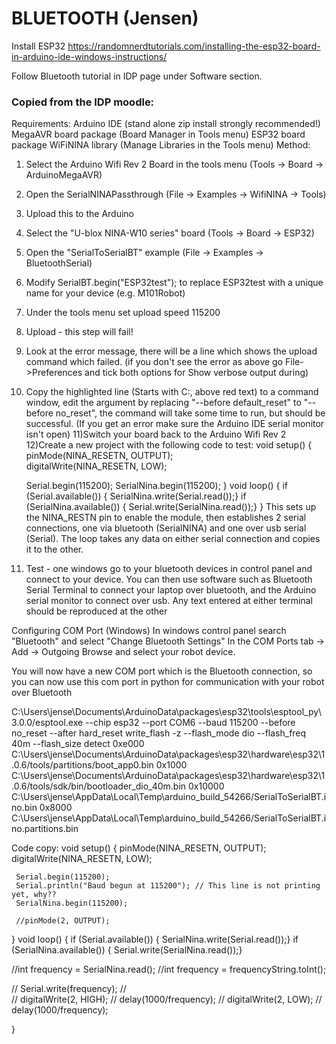 # BLUETOOTH (Jensen)

Install ESP32
https://randomnerdtutorials.com/installing-the-esp32-board-in-arduino-ide-windows-instructions/

Follow Bluetooth tutorial in IDP page under Software section.

### Copied from the IDP moodle:

Requirements:
Arduino IDE (stand alone zip install strongly recommended!)
MegaAVR board package (Board Manager in Tools menu)
ESP32 board package
WiFiNINA library (Manage Libraries in the Tools menu)
Method:
1) Select the Arduino Wifi Rev 2 Board in the tools menu (Tools -> Board -> ArduinoMegaAVR)
2) Open the SerialNINAPassthrough (File -> Examples -> WifiNINA -> Tools)
3) Upload this to the Arduino
4) Select the "U-blox NINA-W10 series" board (Tools -> Board -> ESP32)
5) Open the "SerialToSerialBT" example (File -> Examples -> BluetoothSerial)
6) Modify
SerialBT.begin("ESP32test");
to replace ESP32test with a unique name for your device (e.g. M101Robot)
7) Under the tools menu set upload speed 115200
8) Upload - this step will fail!
9) Look at the error message, there will be a line which shows the upload command which failed.
(if you don't see the error as above go File->Preferences and tick both options for Show verbose output during)
10) Copy the highlighted line (Starts with C:, above red text) to a command window, edit the argument by replacing "--before default_reset" to  "--before no_reset", the command will take some time to run, but should be successful. (If you get an error make sure the Arduino IDE serial monitor isn't open)
11)Switch your board back to the Arduino Wifi Rev 2
12)Create a new project with the following code to test:
void setup() {
     pinMode(NINA_RESETN, OUTPUT);         
     digitalWrite(NINA_RESETN, LOW);

     Serial.begin(115200);
     SerialNina.begin(115200);
}
void loop() {
  if (Serial.available()) {
  SerialNina.write(Serial.read());}
  if (SerialNina.available()) {
  Serial.write(SerialNina.read());}
}
This sets up the NINA_RESTN pin to enable the module, then establishes 2 serial connections, one via bluetooth (SerialNINA) and one over usb serial (Serial). The loop takes any data on either serial connection and copies it to the other.

13) Test - one windows go to your bluetooth devices in control panel and connect to your device. You can then use software such as Bluetooth Serial Terminal to connect your laptop over bluetooth, and the Arduino serial monitor to connect over usb. Any text entered at either terminal should be reproduced at the other



Configuring COM Port (Windows)
In windows control panel search "Bluetooth" and select "Change Bluetooth Settings"
In the COM Ports tab -> Add -> Outgoing Browse and select your robot device.

You will now have a new COM port which is the Bluetooth connection, so you can now use this com port in python for communication with your robot over Bluetooth


C:\Users\jense\Documents\ArduinoData\packages\esp32\tools\esptool_py\3.0.0/esptool.exe --chip esp32 --port COM6 --baud 115200 --before no_reset --after hard_reset write_flash -z --flash_mode dio --flash_freq 40m --flash_size detect 0xe000 C:\Users\jense\Documents\ArduinoData\packages\esp32\hardware\esp32\1.0.6/tools/partitions/boot_app0.bin 0x1000 C:\Users\jense\Documents\ArduinoData\packages\esp32\hardware\esp32\1.0.6/tools/sdk/bin/bootloader_dio_40m.bin 0x10000 C:\Users\jense\AppData\Local\Temp\arduino_build_54266/SerialToSerialBT.ino.bin 0x8000 C:\Users\jense\AppData\Local\Temp\arduino_build_54266/SerialToSerialBT.ino.partitions.bin


Code copy:
void setup() {
     pinMode(NINA_RESETN, OUTPUT);         
     digitalWrite(NINA_RESETN, LOW);

     Serial.begin(115200);
     Serial.println("Baud begun at 115200"); // This line is not printing yet, why??
     SerialNina.begin(115200);

     //pinMode(2, OUTPUT);
}
void loop() {
  if (Serial.available()) {
  SerialNina.write(Serial.read());}
  if (SerialNina.available()) {
  Serial.write(SerialNina.read());}

  //int frequency = SerialNina.read();
  //int frequency = frequencyString.toInt();

//  Serial.write(frequency);
//  
//  digitalWrite(2, HIGH);
//  delay(1000/frequency);
//  digitalWrite(2, LOW);
//  delay(1000/frequency);

}
